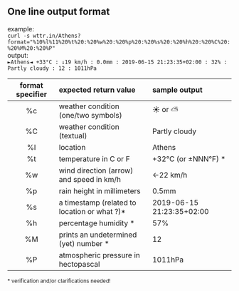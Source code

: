 
One line output format
--
example:\
`curl -s wttr.in/Athens?format="%10%l%11%20%t%20:%20%w%20:%20%p%20:%20%s%20:%20%h%20:%20%C%20:%20%M%20:%20%P"`\
output:\
`►Athens◄ +33°C : ↓19 km/h : 0.0mm : 2019-06-15 21:23:35+02:00 : 32% : Partly cloudy : 12 : 1011hPa`

|format specifier|expected return value|sample output   
|:---:          |:---          |:---
%c | weather condition (one/two symbols) |  ☀ or ⛅️ 
%C | weather condition (textual)         | Partly cloudy
%l |   location                          | Athens  
%t |   temperature in C or F             | +32°C (or ±NNN°F) \*
%w |   wind direction (arrow) and speed in km/h | ←22 km/h
%p |   rain height in millimeters               | 0.5mm
%s |   a timestamp (related to location or what ?)\*    | 2019-06-15 21:23:35+02:00
%h |   percentage humidity \*                   |  57%
%M |   prints an undetermined (yet) number \*     | 12
%P |   atmospheric pressure in hectopascal   | 1011hPa

<sup>\* verification and/or clarifications needed!</sup>

